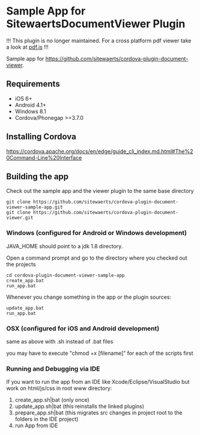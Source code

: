 Sample App for SitewaertsDocumentViewer Plugin
============================

!!! This plugin is no longer maintained. For a cross platform pdf viewer take a look at [pdf.js][PDFJS] !!!

Sample app for https://github.com/sitewaerts/cordova-plugin-document-viewer.

## Requirements ##

* iOS 6+
* Android 4.1+
* Windows 8.1
* Cordova/Phonegap >=3.7.0

## Installing Cordova ##

https://cordova.apache.org/docs/en/edge/guide_cli_index.md.html#The%20Command-Line%20Interface


## Building the app ##

Check out the sample app and the viewer plugin to the same base directory
```
git clone https://github.com/sitewaerts/cordova-plugin-document-viewer-sample-app.git
git clone https://github.com/sitewaerts/cordova-plugin-document-viewer.git
```

### Windows (configured for Android or Windows development) ###

JAVA_HOME should point to a jdk 1.8 directory.

Open a command prompt and go to the directory where you checked out the projects
```
cd cordova-plugin-document-viewer-sample-app
create_app.bat
run_app.bat
```

Whenever you change something in the app or the plugin sources:
```
update_app.bat
run_app.bat
```

### OSX (configured for iOS and Android development) ###

same as above with .sh instead of .bat files

you may have to execute "chmod +x [filename]" for each of the scripts first


### Running and Debugging via IDE ###

If you want to run the app from an IDE like Xcode/Eclipse/VisualStudio but work on html/js/css in root www directory:

1. create_app.sh|bat (only once)
2. update_app.sh|bat (this reinstalls the linked plugins)
3. prepare_app.sh|bat (this migrates src changes in project root to the folders in the IDE project)
4. run App from IDE


[PDFJS]: https://mozilla.github.io/pdf.js/
